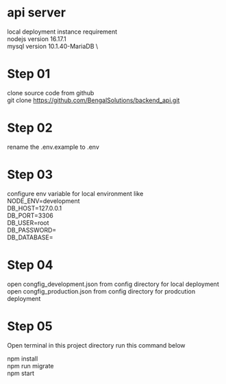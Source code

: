 #  api server
local deployment instance requirement  \
nodejs version 16.17.1 \
mysql version 10.1.40-MariaDB \


Step 01
====================================
clone source code from github \
git clone https://github.com/BengalSolutions/backend_api.git

Step 02
====================================
rename the .env.example to .env

Step 03
====================================
configure env variable for local environment like \
NODE_ENV=development \
DB_HOST=127.0.0.1 \
DB_PORT=3306 \
DB_USER=root \
DB_PASSWORD= \
DB_DATABASE= 

Step 04
====================================
open congfig_development.json from config directory for local deployment <br />
open congfig_production.json from config directory for prodcution deployment <br />

Step 05
====================================
Open terminal in this project directory
run this command below

npm install <br />
npm run migrate <br />
npm start <br />








